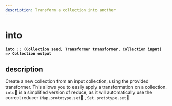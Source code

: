 ```yaml
---
description: Transform a collection into another
---
```


# into

**`into :: (Collection seed, Transformer transformer, Collection input) => Collection output`**

## description

Create a new collection from an input collection, using the provided transformer. This allows you to easily apply a transformation on a collection. `into` is a simplified version of reduce, as it will automatically use the correct reducer \(`Map.prototype.set`   , `Set.prototype.set`

